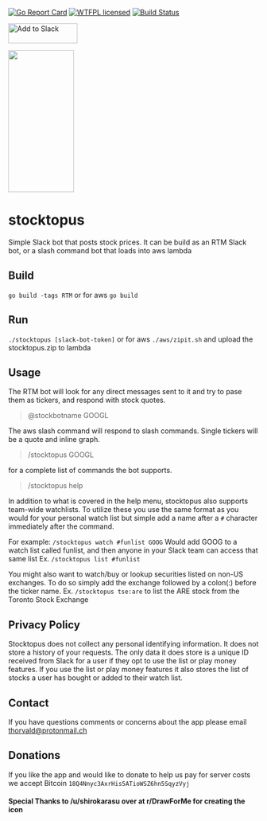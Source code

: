 [![Go Report Card](https://goreportcard.com/badge/github.com/thourfor/stocktopus)](https://goreportcard.com/report/github.com/thourfor/stocktopus)
[![WTFPL licensed](https://img.shields.io/badge/license-WTFPL-blue.svg)](https://github.com/thourfor/stocktopus/blob/master/LICENSE)
[![Build Status](https://travis-ci.org/thourfor/stocktopus.svg?branch=master)](https://travis-ci.org/thourfor/stocktopus)

<a href="https://slack.com/oauth/authorize?scope=commands&client_id=15348769670.121517816146"><img alt="Add to Slack" height="40" width="139" src="https://platform.slack-edge.com/img/add_to_slack.png" srcset="https://platform.slack-edge.com/img/add_to_slack.png 1x, https://platform.slack-edge.com/img/add_to_slack@2x.png 2x" /></a>

<img src="https://github.com/thourfor/stocktopus/blob/master/stocktopus_cropped.png" height="285" width="132"/>

# stocktopus
Simple Slack bot that posts stock prices. It can be build as an RTM Slack bot, or a slash command bot that loads into aws lambda

## Build
`go build -tags RTM`
or for aws
`go build`

## Run
`./stocktopus [slack-bot-token]`
or for aws
`./aws/zipit.sh`
and upload the stocktopus.zip to lambda

## Usage
The RTM bot will look for any direct messages sent to it and try to pase them as tickers, and respond with stock quotes.
> @stockbotname GOOGL

The aws slash command will respond to slash commands. Single tickers will be a quote and inline graph. 
> /stocktopus GOOGL




for a complete list of commands the bot supports.
> /stocktopus help 

In addition to what is covered in the help menu, stocktopus also supports team-wide watchlists. To utilize these you use the same format as you would for your personal watch list but simple add a name after a `#` character immediately after the command.

For example:
`/stocktopus watch #funlist GOOG`
Would add GOOG to a watch list called funlist, and then anyone in your Slack team can access that same list Ex. `/stocktopus list #funlist`

You might also want to watch/buy or lookup securities listed on non-US exchanges. To do so simply add the exchange followed by a colon(:) before the ticker name. 
Ex. `/stocktopus tse:are` to list the ARE stock from the Toronto Stock Exchange 

## Privacy Policy

Stocktopus does not collect any personal identifying information. It does not store a history of your requests. The only data it does store is a unique ID received from Slack for a user if they opt to use the list or play money features. If you use the list or play money features it also stores the list of stocks a user has bought or added to their watch list. 

## Contact

If you have questions comments or concerns about the app please email thorvald@protonmail.ch

## Donations

If you like the app and would like to donate to help us pay for server costs we accept Bitcoin `18Q4Nnyc3AxrHis5ATioWSZ6hn5SqyzVyj`

#### Special Thanks to /u/shirokarasu over at r/DrawForMe for creating the icon
